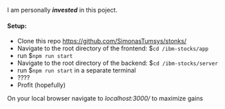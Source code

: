 I am personally ***invested*** in this poject.


#### Setup:

- Clone this repo https://github.com/SimonasTumsys/stonks/
- Navigate to the root directory of the frontend: $`cd /ibm-stocks/app`
- run $`npm run start`
- Navigate to the root directory of the backend: $`cd /ibm-stocks/server`
- run $`npm run start` in a separate terminal
- ????
- Profit (hopefully)

On your local browser navigate to *localhost:3000/* to maximize gains
